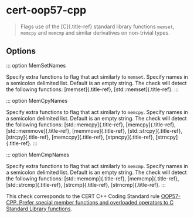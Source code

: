 # cert-oop57-cpp

> Flags use of the [C]{.title-ref} standard library functions `memset`,
> `memcpy` and `memcmp` and similar derivatives on non-trivial types.

## Options

::: option
MemSetNames

Specify extra functions to flag that act similarly to `memset`. Specify
names in a semicolon delimited list. Default is an empty string. The
check will detect the following functions: [memset]{.title-ref},
[std::memset]{.title-ref}.
:::

::: option
MemCpyNames

Specify extra functions to flag that act similarly to `memcpy`. Specify
names in a semicolon delimited list. Default is an empty string. The
check will detect the following functions: [std::memcpy]{.title-ref},
[memcpy]{.title-ref}, [std::memmove]{.title-ref}, [memmove]{.title-ref},
[std::strcpy]{.title-ref}, [strcpy]{.title-ref}, [memccpy]{.title-ref},
[stpncpy]{.title-ref}, [strncpy]{.title-ref}.
:::

::: option
MemCmpNames

Specify extra functions to flag that act similarly to `memcmp`. Specify
names in a semicolon delimited list. Default is an empty string. The
check will detect the following functions: [std::memcmp]{.title-ref},
[memcmp]{.title-ref}, [std::strcmp]{.title-ref}, [strcmp]{.title-ref},
[strncmp]{.title-ref}.
:::

This check corresponds to the CERT C++ Coding Standard rule [OOP57-CPP.
Prefer special member functions and overloaded operators to C Standard
Library
functions](https://wiki.sei.cmu.edu/confluence/display/cplusplus/OOP57-CPP.+Prefer+special+member+functions+and+overloaded+operators+to+C+Standard+Library+functions).
